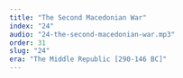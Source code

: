 ```yaml
---
title: "The Second Macedonian War"
index: "24"
audio: "24-the-second-macedonian-war.mp3"
order: 31
slug: "24"
era: "The Middle Republic [290-146 BC]"
---
```



